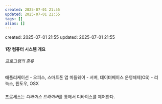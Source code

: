 ```yaml
---
created: 2025-07-01 21:55
updated: 2025-07-01 21:55
tags: []
alias: []
---
```


created: 2025-07-01 21:55
updated: 2025-07-01 21:55

#### 1장 컴퓨터 시스템 개요

###### 프로그램의 종류
애플리케이션 - 오피스, 스마트폰 앱
미들웨어 - 서버, 데이터베이스
운영체제(OS) - 리눅스, 윈도우, OSX

##### 
프로세스는 *디바이스 드라이버*를 통해서 디바이스를 제어한다.